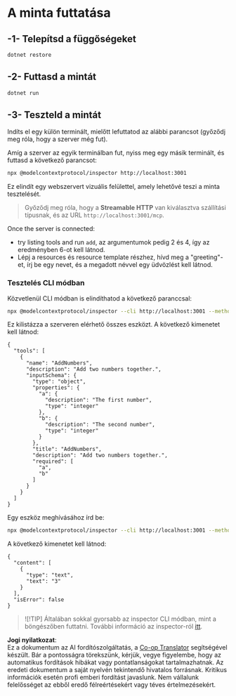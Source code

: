 <!--
CO_OP_TRANSLATOR_METADATA:
{
  "original_hash": "4eb6a48c54555c64b33c763fba3f2842",
  "translation_date": "2025-06-18T06:19:00+00:00",
  "source_file": "03-GettingStarted/06-http-streaming/solution/dotnet/README.md",
  "language_code": "hu"
}
-->
# A minta futtatása

## -1- Telepítsd a függőségeket

```bash
dotnet restore
```

## -2- Futtasd a mintát

```bash
dotnet run
```

## -3- Teszteld a mintát

Indíts el egy külön terminált, mielőtt lefuttatod az alábbi parancsot (győződj meg róla, hogy a szerver még fut).

Amíg a szerver az egyik terminálban fut, nyiss meg egy másik terminált, és futtasd a következő parancsot:

```bash
npx @modelcontextprotocol/inspector http://localhost:3001
```

Ez elindít egy webszervert vizuális felülettel, amely lehetővé teszi a minta tesztelését.

> Győződj meg róla, hogy a **Streamable HTTP** van kiválasztva szállítási típusnak, és az URL `http://localhost:3001/mcp`.

Once the server is connected: 

- try listing tools and run `add`, az argumentumok pedig 2 és 4, így az eredményben 6-ot kell látnod.
- Lépj a resources és resource template részhez, hívd meg a "greeting"-et, írj be egy nevet, és a megadott névvel egy üdvözlést kell látnod.

### Tesztelés CLI módban

Közvetlenül CLI módban is elindíthatod a következő paranccsal:

```bash 
npx @modelcontextprotocol/inspector --cli http://localhost:3001 --method tools/list
```

Ez kilistázza a szerveren elérhető összes eszközt. A következő kimenetet kell látnod:

```text
{
  "tools": [
    {
      "name": "AddNumbers",
      "description": "Add two numbers together.",
      "inputSchema": {
        "type": "object",
        "properties": {
          "a": {
            "description": "The first number",
            "type": "integer"
          },
          "b": {
            "description": "The second number",
            "type": "integer"
          }
        },
        "title": "AddNumbers",
        "description": "Add two numbers together.",
        "required": [
          "a",
          "b"
        ]
      }
    }
  ]
}
```

Egy eszköz meghívásához írd be:

```bash
npx @modelcontextprotocol/inspector --cli http://localhost:3001 --method tools/call --tool-name AddNumbers --tool-arg a=1 --tool-arg b=2
```

A következő kimenetet kell látnod:

```text
{
  "content": [
    {
      "type": "text",
      "text": "3"
    }
  ],
  "isError": false
}
```

> ![!TIP]
> Általában sokkal gyorsabb az inspector CLI módban, mint a böngészőben futtatni.
> További információ az inspector-ról [itt](https://github.com/modelcontextprotocol/inspector).

**Jogi nyilatkozat**:  
Ez a dokumentum az AI fordítószolgáltatás, a [Co-op Translator](https://github.com/Azure/co-op-translator) segítségével készült. Bár a pontosságra törekszünk, kérjük, vegye figyelembe, hogy az automatikus fordítások hibákat vagy pontatlanságokat tartalmazhatnak. Az eredeti dokumentum a saját nyelvén tekintendő hivatalos forrásnak. Kritikus információk esetén profi emberi fordítást javaslunk. Nem vállalunk felelősséget az ebből eredő félreértésekért vagy téves értelmezésekért.